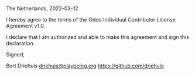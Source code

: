 The Netherlands, 2022-03-12

I hereby agree to the terms of the Odoo Individual Contributor License
Agreement v1.0.

I declare that I am authorized and able to make this agreement and sign this
declaration.

Signed,

Bert Driehuis <driehuis@playbeing.org> https://github.com/driehuis
